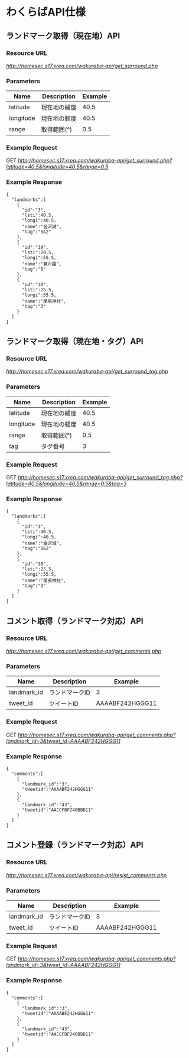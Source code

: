 # わくらばAPI仕様

## ランドマーク取得（現在地）API
### Resource URL
*http://homesec.s17.xrea.com/wakuraba-api/get_surround.php*
### Parameters
|Name|Description|Example|
|-|-|-|
|latitude|現在地の緯度|40.5|
|longitude|現在地の軽度|40.5|
|range|取得範囲(°)|0.5|
### Example Request
GET *http://homesec.s17.xrea.com/wakuraba-api/get_surround.php?latitude=40.5&longitude=40.5&range=0.5*
### Example Response
```
{
  "landmarks":[
    {
      "id":"3",
      "lsti":40.5,
      "longi":40.5,
      "name":"金沢城",
      "tag":"3&2"
    },
    {
      "id":"19",
      "lsti":20.5,
      "longi":55.5,
      "name":"兼六園",
      "tag":"5"      
    },
    {
      "id":"30",
      "lsti":25.5,
      "longi":55.5,
      "name":"尾張神社",
      "tag":"3"      
    }
  ]
}
```


## ランドマーク取得（現在地・タグ）API
### Resource URL
*http://homesec.s17.xrea.com/wakuraba-api/get_surround_tag.php*
### Parameters
|Name|Description|Example|
|-|-|-|
|latitude|現在地の緯度|40.5|
|longitude|現在地の軽度|40.5|
|range|取得範囲(°)|0.5|
|tag|タグ番号|3|
### Example Request
GET *http://homesec.s17.xrea.com/wakuraba-api/get_surround_tag.php?latitude=40.5&longitude=40.5&range=0.5&tag=3*
### Example Response
```
{
  "landmarks":[
    {
      "id":"3",
      "lsti":40.5,
      "longi":40.5,
      "name":"金沢城",
      "tag":"3&2"
    },
    {
      "id":"30",
      "lsti":25.5,
      "longi":55.5,
      "name":"尾張神社",
      "tag":"3"      
    }
  ]
}
```


## コメント取得（ランドマーク対応）API
### Resource URL
*http://homesec.s17.xrea.com/wakuraba-api/get_comments.php*
### Parameters
|Name|Description|Example|
|-|-|-|
|landmark_id|ランドマークID|3|
|tweet_id|ツイートID|AAAABF242HGGG11|
### Example Request
GET *http://homesec.s17.xrea.com/wakuraba-api/get_comments.php?landmark_id=3&tweet_id=AAAABF242HGGG11*
### Example Response
```
{
  "comments":[
    {
      "landmark_id":"3",
      "tweetid":"AAAABF242HGGG11"
    },
    {
      "landmark_id":"43",
      "tweetid":"AACCFBF240BBB11"  
    }
  ]
}
```


## コメント登録（ランドマーク対応）API
### Resource URL
*http://homesec.s17.xrea.com/wakuraba-api/resist_comments.php*
### Parameters
|Name|Description|Example|
|-|-|-|
|landmark_id|ランドマークID|3|
|tweet_id|ツイートID|AAAABF242HGGG11|
### Example Request
GET *http://homesec.s17.xrea.com/wakuraba-api/get_comments.php?landmark_id=3&tweet_id=AAAABF242HGGG11*
### Example Response
```
{
  "comments":[
    {
      "landmark_id":"3",
      "tweetid":"AAAABF242HGGG11"
    },
    {
      "landmark_id":"43",
      "tweetid":"AACCFBF240BBB11"  
    }
  ]
}
```
